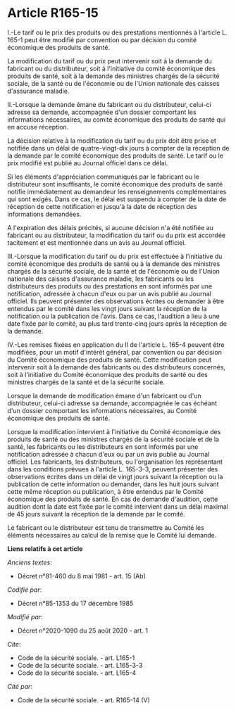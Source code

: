 # Article R165-15

I.-Le tarif ou le prix des produits ou des prestations mentionnés à l'article L. 165-1 peut être modifié par convention ou
par décision du comité économique des produits de santé.

La modification du tarif ou du prix peut intervenir soit à la demande du fabricant ou du distributeur, soit à l'initiative du
comité économique des produits de santé, soit à la demande des ministres chargés de la sécurité sociale, de la santé ou de
l'économie ou de l'Union nationale des caisses d'assurance maladie.

II.-Lorsque la demande émane du fabricant ou du distributeur, celui-ci adresse sa demande, accompagnée d'un dossier
comportant les informations nécessaires, au comité économique des produits de santé qui en accuse réception.

La décision relative à la modification du tarif ou du prix doit être prise et notifiée dans un délai de quatre-vingt-dix
jours à compter de la réception de la demande par le comité économique des produits de santé. Le tarif ou le prix modifié est
publié au Journal officiel dans ce délai.

Si les éléments d'appréciation communiqués par le fabricant ou le distributeur sont insuffisants, le comité économique des
produits de santé notifie immédiatement au demandeur les renseignements complémentaires qui sont exigés. Dans ce cas, le
délai est suspendu à compter de la date de réception de cette notification et jusqu'à la date de réception des informations
demandées.

A l'expiration des délais précités, si aucune décision n'a été notifiée au fabricant ou au distributeur, la modification du
tarif ou du prix est accordée tacitement et est mentionnée dans un avis au Journal officiel.

III.-Lorsque la modification du tarif ou du prix est effectuée à l'initiative du comité économique des produits de santé ou à
la demande des ministres chargés de la sécurité sociale, de la santé et de l'économie ou de l'Union nationale des caisses
d'assurance maladie, les fabricants ou les distributeurs des produits ou des prestations en sont informés par une
notification, adressée à chacun d'eux ou par un avis publié au Journal officiel. Ils peuvent présenter des observations
écrites ou demander à être entendus par le comité dans les vingt jours suivant la réception de la notification ou la
publication de l'avis. Dans ce cas, l'audition a lieu à une date fixée par le comité, au plus tard trente-cinq jours après la
réception de la demande.

IV.-Les remises fixées en application du II de l'article L. 165-4 peuvent être modifiées, pour un motif d'intérêt général,
par convention ou par décision du Comité économique des produits de santé. Cette modification peut intervenir soit à la
demande des fabricants ou des distributeurs concernés, soit à l'initiative du Comité économique des produits de santé ou des
ministres chargés de la santé et de la sécurité sociale.

Lorsque la demande de modification émane d'un fabricant ou d'un distributeur, celui-ci adresse sa demande, accompagnée le cas
échéant d'un dossier comportant les informations nécessaires, au Comité économique des produits de santé.

Lorsque la modification intervient à l'initiative du Comité économique des produits de santé ou des ministres chargés de la
sécurité sociale et de la santé, les fabricants ou les distributeurs en sont informés par une notification adressée à chacun
d'eux ou par un avis publié au Journal officiel. Les fabricants, les distributeurs, ou l'organisation les représentant dans
les conditions prévues à l'article L. 165-3-3, peuvent présenter des observations écrites dans un délai de vingt jours
suivant la réception ou la publication de cette information ou demander, dans les huit jours suivant cette même réception ou
publication, à être entendus par le Comité économique des produits de santé. En cas de demande d'audition, cette audition
dont la date est fixée par le comité intervient dans un délai maximal de 45 jours suivant la réception de la demande par le
comité.

Le fabricant ou le distributeur est tenu de transmettre au Comité les éléments nécessaires au calcul de la remise que le
Comité lui demande.

**Liens relatifs à cet article**

_Anciens textes_:

  - Décret n°81-460 du 8 mai 1981 - art. 15 (Ab)

_Codifié par_:

  - Décret n°85-1353 du 17 décembre 1985

_Modifié par_:

  - Décret n°2020-1090 du 25 août 2020 - art. 1

_Cite_:

  - Code de la sécurité sociale. - art. L165-1
  - Code de la sécurité sociale. - art. L165-3-3
  - Code de la sécurité sociale. - art. L165-4

_Cité par_:

  - Code de la sécurité sociale. - art. R165-14 (V)
